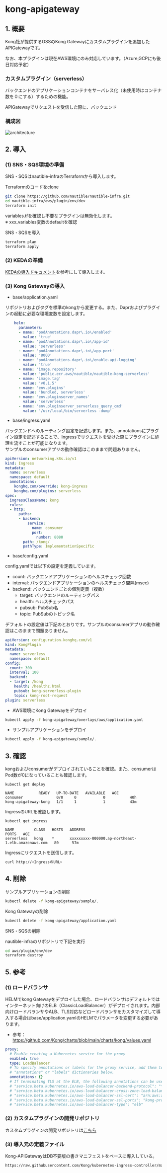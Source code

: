 # kong-apigateway

## 1. 概要

Kong社が提供するOSSのKong Gatewayにカスタムプラグインを追加したAPIGatewayです。

なお、本プラグインは現在AWS環境にのみ対応しています。（Azure,GCPにも後日対応予定）

### カスタムプラグイン（serverless）

バックエンドのアプリケーションコンテナをサーバレス化（未使用時はコンテナ数を０にする）するための機能。

APIGatewayでリクエストを受信した際に、バックエンド

### 構成図

![architecture](./assets/architecture.svg)

## 2. 導入

### (1) SNS・SQS環境の準備

SNS・SQSはnautible-infraのTerraformから導入します。

Terraformのコードをclone

```bash
git clone https://github.com/nautible/nautible-infra.git
cd nautible-infra/aws/plugin/env/dev
terraform init
```

variables.tfを確認し不要なプラグインは無効化します。  
※ xxx_variables変数のdefaultを確認

SNS・SQSを導入

```bash
terraform plan
terraform apply
```

### (2) KEDAの準備

[KEDAの導入ドキュメント](https://github.com/nautible/nautible-plugin/tree/main/pod-autoscaler)を参考にして導入します。

### (3) Kong Gatewayの導入

- base/application.yaml

リポジトリおよびタグを標準のkongから変更する。また、Daprおよびプラグインの起動に必要な環境変数を設定します。

```yaml
    helm:
      parameters:
      - name: 'podAnnotations.dapr\.io\/enabled'
        value: 'true'
      - name: 'podAnnotations.dapr\.io\/app-id'
        value: 'serverless'
      - name: 'podAnnotations.dapr\.io\/app-port'
        value: '8000'
      - name: 'podAnnotations.dapr\.io\/enable-api-logging'
        value: 'true'
      - name: 'image.repository'
        value: 'public.ecr.aws/nautible/nautible-kong-serverless'
      - name: 'image.tag'
        value: 'v0.1.5'
      - name: 'env.plugins'
        value: 'bundled, serverless'
      - name: 'env.pluginserver_names'
        value: 'serverless'
      - name: 'env.pluginserver_serverless_query_cmd'
        value: '/usr/local/bin/serverless -dump'
```

- base/ingress.yaml

バックエンドへのルーティング設定を記述します。また、annotationsにプラグイン設定を記述することで、Ingressでリクエストを受けた際にプラグインに処理を流すことが可能になります。  
サンプルのconsumerアプリの動作確認はこのままで問題ありません。

```yaml
apiVersion: networking.k8s.io/v1
kind: Ingress
metadata:
  name: serverless
  namespace: default
  annotations:
    konghq.com/override: kong-ingress
    konghq.com/plugins: serverless
spec:
  ingressClassName: kong
  rules:
  - http:
      paths:
      - backend:
          service:
            name: consumer
            port:
              number: 8080
        path: /kong/
        pathType: ImplementationSpecific
```

- base/config.yaml

config.yamlでは以下の設定を定義しています。

- count: バックエンドアプリケーションのヘルスチェック回数
- interval: バックエンドアプリケーションのヘルスチェック間隔(msec)
- backend: バックエンドごとの個別定義（複数）
  - target: バックエンドのルーティングパス
  - health: ヘルスチェックパス
  - pubsub: PubSub名
  - topic: PubSubのトピック名

デフォルトの設定値は下記のとおりです。サンプルのconsumerアプリの動作確認はこのままで問題ありません。

```yaml
apiVersion: configuration.konghq.com/v1
kind: KongPlugin
metadata:
  name: serverless
  namespace: default
config:
  count: 300
  interval: 100
  backend:
  - target: /kong
    health: /healthz.html
    pubsub: kong-serverless-plugin
    topic: kong-root-request
plugin: serverless

```

- AWS環境にKong Gatewayをデプロイ

```bash
kubectl apply -f kong-apigateway/overlays/aws/application.yaml
```

- サンプルアプリケーションをデプロイ

```bash
kubectl apply -f kong-apigateway/sample/.
```

## 3. 確認

kongおよびconsumerがデプロイされていることを確認。また、consumerはPod数が0になっていることも確認します。

```text
kubectl get deploy

NAME           READY   UP-TO-DATE   AVAILABLE   AGE
consumer               0/0     0            0           40h
kong-apigateway-kong   1/1     1            1           43m
```

IngressのURLを確認します。

```text
kubectl get ingress

NAME         CLASS   HOSTS   ADDRESS                                                                       PORTS   AGE
serverless   kong    *       xxxxxxxxx-000000.ap-northeast-1.elb.amazonaws.com   80      57m
```

Ingressにリクエストを送信します。

```bash
curl http://<IngressのURL>
```

## 4. 削除

サンプルアプリケーションの削除

```bash
kubectl delete -f kong-apigateway/sample/.
```

Kong Gatewayの削除

```bash
kubectl delete -f kong-apigateway/application.yaml
```

SNS・SQSの削除

nautible-infraのリポジトリで下記を実行

```bash
cd aws/plugin/env/dev
terraform destroy
```

## 5. 参考

### (1) ロードバランサ

HELMでkong Gatewayをデプロイした場合、ロードバランサはデフォルトではインターネット向けのELB（ClassicLoadBalancer）がデプロイされます。内部向けロードバランサやALB、TLS対応などロードバランサをカスタマイズして導入する場合はbase/application.yamlのHELMでパラメータを変更する必要があります。

- 参考：https://github.com/Kong/charts/blob/main/charts/kong/values.yaml

```yaml
proxy:
  # Enable creating a Kubernetes service for the proxy
  enabled: true
  type: LoadBalancer
  # To specify annotations or labels for the proxy service, add them to the respective
  # "annotations" or "labels" dictionaries below.
  annotations: {}
  # If terminating TLS at the ELB, the following annotations can be used
  # "service.beta.kubernetes.io/aws-load-balancer-backend-protocol": "*",
  # "service.beta.kubernetes.io/aws-load-balancer-cross-zone-load-balancing-enabled": "true",
  # "service.beta.kubernetes.io/aws-load-balancer-ssl-cert": "arn:aws:acm:REGION:ACCOUNT:certificate/XXXXXX-XXXXXXX-XXXXXXX-XXXXXXXX",
  # "service.beta.kubernetes.io/aws-load-balancer-ssl-ports": "kong-proxy-tls",
  # "service.beta.kubernetes.io/aws-load-balancer-type": "elb"
  ```

### (2) カスタムプラグインの開発リポジトリ

カスタムプラグインの開発リポジトリは[こちら](https://github.com/nautible/nautible-kong-serverless)

### (3) 導入元の定義ファイル

Kong-APIGatewayはDB不要版の書きマニフェストをベースに導入している。

```bash
https://raw.githubusercontent.com/Kong/kubernetes-ingress-controller/master/deploy/single/all-in-one-dbless.yaml